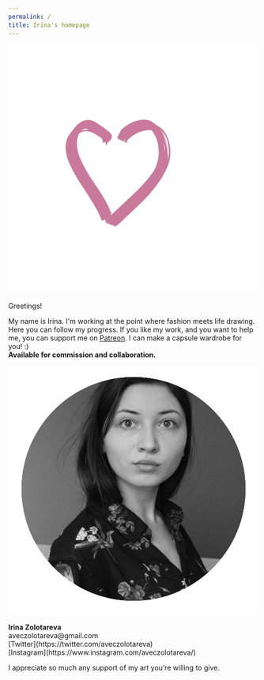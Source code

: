 ```yaml
---
permalink: /
title: Irina's homepage
---
```


<p class="tc"><img src="l.gif" class="mw6 w1"></p>
<p class="f2">Greetings!</p>

My name is Irina. I'm working at the point where fashion meets life drawing. Here you can follow my progress. If you like my work, and you want to help me, you can support me on [Patreon](https://patreon.com/irinazolotareva). I can make a capsule wardrobe for you! :)<br>
<b>Available for commission and collaboration.</b>

<img src="me.png" class="mw100 w100">
<p><strong>Irina Zolotareva</strong><br>
aveczolotareva@gmail.com<br>
[Twitter](https://twitter.com/aveczolotareva) <br>[Instagram](https://www.instagram.com/aveczolotareva/)

<p>I appreciate so much any support of my art you’re willing to give.</p>



